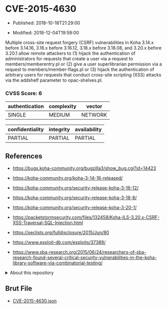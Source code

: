 # CVE-2015-4630

- Published: 2018-10-18T21:29:00

- Modified: 2018-12-04T19:59:00

Multiple cross-site request forgery (CSRF) vulnerabilities in Koha 3.14.x before 3.14.16, 3.16.x before 3.16.12, 3.18.x before 3.18.08, and 3.20.x before 3.20.1 allow remote attackers to (1) hijack the authentication of administrators for requests that create a user via a request to members/memberentry.pl or (2) give a user superlibrarian permission via a request to members/member-flags.pl or (3) hijack the authentication of arbitrary users for requests that conduct cross-site scripting (XSS) attacks via the addshelf parameter to opac-shelves.pl.

### CVSS Score: **6**

| authentication | complexity | vector |
| --- | --- | --- |
| SINGLE | MEDIUM | NETWORK |

| confidentiality | integrity | availability |
| --- | --- | --- |
| PARTIAL | PARTIAL | PARTIAL |

## References

* https://bugs.koha-community.org/bugzilla3/show_bug.cgi?id=14423

* https://koha-community.org/koha-3-14-16-released/

* https://koha-community.org/security-release-koha-3-16-12/

* https://koha-community.org/security-release-koha-3-18-8/

* https://koha-community.org/security-release-koha-3-20-1/

* https://packetstormsecurity.com/files/132458/Koha-ILS-3.20.x-CSRF-XSS-Traversal-SQL-Injection.html

* https://seclists.org/fulldisclosure/2015/Jun/80

* https://www.exploit-db.com/exploits/37389/

* https://www.sba-research.org/2015/06/24/researchers-of-sba-research-found-several-critical-security-vulnerabilities-in-the-koha-library-software-via-combinatorial-testing/

<details>
<summary>About this repository</summary> 

  This repository is part of the project [Live Hack CVE](https://github.com/Live-Hack-CVE). Main website can be found [www.live-hack.org](https://www.live-hack.org) 
  
  Made by [Sn0wAlice](https://github.com/Sn0wAlice) for the people that care about security and need to have a feed of the latest CVEs. Hope you enjoy it, don't forget to star the repo and follow me on [Twitter](https://twitter.com/Sn0wAlice) and [Github](https://github.com/Sn0wAlice). And that is my [personnal website](https://www.alice-snow.me/)

  - [Home Page](https://github.com/Live-Hack-CVE)
  - [Framework](https://github.com/Live-Hack-CVE/cve-framework)
  - [CVE database](https://github.com/Live-Hack-CVE/full_database)
  - [Changelog](https://github.com/Live-Hack-CVE/Changelog)
</details>

## Brut File

* [CVE-2015-4630.json](https://raw.githubusercontent.com/Live-Hack-CVE/full_database/main/cves/2015/CVE-2015-4630.json)

